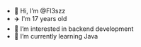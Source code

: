 - 👋 Hi, I’m @Fl3szz
- ✈️ I'm 17 years old
- 👀 I’m interested in backend development
- 🌱 I’m currently learning Java



<!---
Fl3szz/Fl3szz is a ✨ special ✨ repository because its `README.md` (this file) appears on your GitHub profile.
You can click the Preview link to take a look at your changes.
--->
